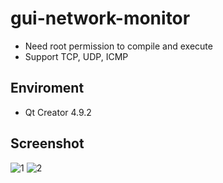 # gui-network-monitor

- Need root permission to compile and execute
- Support TCP, UDP, ICMP


## Enviroment

- Qt Creator 4.9.2


## Screenshot

![1](https://user-images.githubusercontent.com/32831939/66424693-12c62b00-ea49-11e9-9168-8837f4858a78.png)
![2](https://user-images.githubusercontent.com/32831939/66425325-52414700-ea4a-11e9-87b6-583758c873f6.jpeg)
